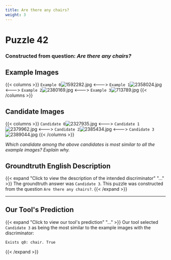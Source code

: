 ```yaml
---
title: Are there any chairs?
weight: 3
---
```


# Puzzle 42
### Constructed from question: _Are there any chairs?_


## Example Images
{{< columns >}}
`Example 0`![1592282.jpg](/gqa_images/1592282.jpg)
<--->
`Example 1`![2358024.jpg](/gqa_images/2358024.jpg)
<--->
`Example 2`![2380169.jpg](/gqa_images/2380169.jpg)
<--->
`Example 3`![713789.jpg](/gqa_images/713789.jpg)
{{< /columns >}}

## Candidate Images
{{< columns >}}
`Candidate 0`![2327935.jpg](/gqa_images/2327935.jpg)
<--->
`Candidate 1`![2379962.jpg](/gqa_images/2379962.jpg)
<--->
`Candidate 2`![2385434.jpg](/gqa_images/2385434.jpg)
<--->
`Candidate 3`![2389044.jpg](/gqa_images/2389044.jpg)
{{< /columns >}}

*Which candidate among the above candidates is most similar to all the example images? Explain why.*

## Groundtruth English Description

{{< expand "Click to view the description of the intended discriminator" "..." >}}
The groundtruth answer was `Candidate 3`. This puzzle was constructed from the question `Are there any chairs?`.
{{< /expand >}}

---

## Our Tool's Prediction

{{< expand "Click to view our tool's prediction" "..." >}}
Our tool selected `Candidate 3` as being the most similar to the example images with the discriminator:
```plaintext
Exists q0: chair. True
```
{{< /expand >}}
